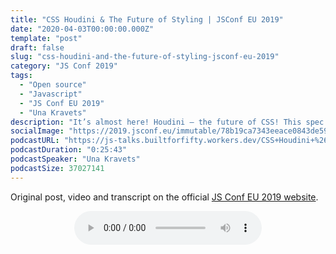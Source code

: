```yaml
---
title: "CSS Houdini & The Future of Styling | JSConf EU 2019"
date: "2020-04-03T00:00:00.000Z"
template: "post"
draft: false
slug: "css-houdini-and-the-future-of-styling-jsconf-eu-2019"
category: "JS Conf 2019"
tags:
  - "Open source"
  - "Javascript"
  - "JS Conf EU 2019"
  - "Una Kravets"
description: "It’s almost here! Houdini — the future of CSS! This spec allows developers to write web worklets with JavaScript syntax and access the CSS Object Model for the very first time. Everything will change! In this talk, we’ll will walk through some of the visual magic we can create by using Houdini and its various upcoming browser APIs, and go through a live demo of how we can get started with implementation. Learn about how to use Houdini and what it means for the future of web application styling."
socialImage: "https://2019.jsconf.eu/immutable/78b19ca7343eeace0843de5996fa1c4306db920e/images/cms/una-kravets-6152f1e7-1000-square.jpg"
podcastURL: "https://js-talks.builtforfifty.workers.dev/CSS+Houdini+%26+The+Future+of+Styling+by+Una+Kravets+%C2%A0JSConf+EU+2019.mp3"
podcastDuration: "0:25:43"
podcastSpeaker: "Una Kravets"
podcastSize: 37027141
---
```


Original post, video and transcript on the official [JS Conf EU 2019 website](https://2019.jsconf.eu/una-kravets/css-houdini-and-the-future-of-styling.html).

<!-- End of podcast preview -->

<div style="text-align: center">
	<audio controls="controls">
		<source type="audio/mp3" src="https://js-talks.builtforfifty.workers.dev/CSS+Houdini+%26+The+Future+of+Styling+by+Una+Kravets+%C2%A0JSConf+EU+2019.mp3"></source>
		<p>Your browser does not support the audio element.</p>
	</audio>
</div>